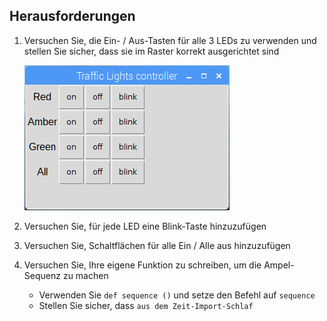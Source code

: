 ## Herausforderungen

1. Versuchen Sie, die Ein- / Aus-Tasten für alle 3 LEDs zu verwenden und stellen Sie sicher, dass sie im Raster korrekt ausgerichtet sind
    
    ![](images/guizero-4.png)

2. Versuchen Sie, für jede LED eine Blink-Taste hinzuzufügen

3. Versuchen Sie, Schaltflächen für alle Ein / Alle aus hinzuzufügen

4. Versuchen Sie, Ihre eigene Funktion zu schreiben, um die Ampel-Sequenz zu machen
    
    - Verwenden Sie `def sequence ()` und setze den Befehl auf `sequence`
    - Stellen Sie sicher, dass `aus dem Zeit-Import-Schlaf`